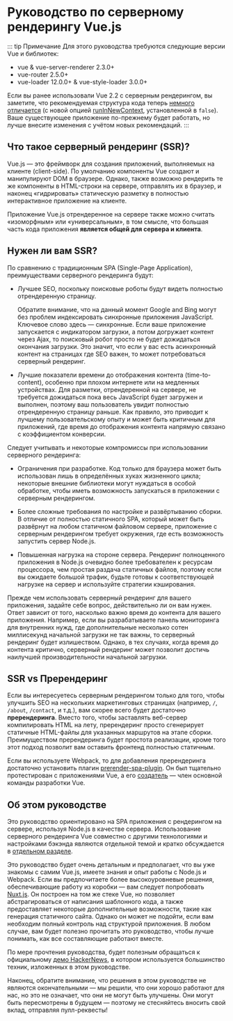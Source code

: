 # Руководство по серверному рендерингу Vue.js

::: tip Примечание
Для этого руководства требуются следующие версии Vue и библиотек:

- vue & vue-server-renderer 2.3.0+
- vue-router 2.5.0+
- vue-loader 12.0.0+ & vue-style-loader 3.0.0+

Если вы ранее использовали Vue 2.2 с серверным рендерингом, вы заметите, что рекомендуемая структура кода теперь [немного отличается](./guide/structure.md) (с новой опцией [runInNewContext](./api/README.md#runinnewcontext), установленной в `false`). Ваше существующее приложение по-прежнему будет работать, но лучше внесите изменения с учётом новых рекомендаций.
:::

## Что такое серверный рендеринг (SSR)?

Vue.js — это фреймворк для создания приложений, выполняемых на клиенте (client-side). По умолчанию компоненты Vue создают и манипулируют DOM в браузере. Однако, также возможно рендерить те же компоненты в HTML-строки на сервере, отправлять их в браузер, и наконец «гидрировать» статическую разметку в полностью интерактивное приложение на клиенте.

Приложение Vue.js отрендеренное на сервере также можно считать «изоморфным» или «универсальным», в том смысле, что большая часть кода приложения **является общей для сервера и клиента**.

## Нужен ли вам SSR?

По сравнению с традиционным SPA (Single-Page Application), преимуществами серверного рендеринга будут:

- Лучшее SEO, поскольку поисковые роботы будут видеть полностью отрендеренную страницу.

  Обратите внимание, что на данный момент Google and Bing могут без проблем индексировать синхронные приложения JavaScript. Ключевое слово здесь — синхронные. Если ваше приложение запускается с индикатором загрузки, а потом догружает контент через Ajax, то поисковый робот просто не будет дожидаться окончания загрузки. Это значит, что если у вас есть асинхронный контент на страницах где SEO важен, то может потребоваться серверный рендеринг.

- Лучшие показатели времени до отображения контента (time-to-content), особенно при плохом интернете или на медленных устройствах. Для разметки, отрендеренной на сервере, не требуется дожидаться пока весь JavaScript будет загружен и выполнен, поэтому ваш пользователь увидит полностью отрендеренную страницу раньше. Как правило, это приводит к лучшему пользовательскому опыту и может быть критичным для приложений, где время до отображения контента напрямую связано с коэффициентом конверсии.

Следует учитывать и некоторые компромиссы при использовании серверного рендеринга:

- Ограничения при разработке. Код только для браузера может быть использован лишь в определённых хуках жизненного цикла; некоторые внешние библиотеки могут нуждаться в особой обработке, чтобы иметь возможность запускаться в приложении с серверным рендерингом.

- Более сложные требования по настройке и развёртыванию сборки. В отличие от полностью статичного SPA, который может быть развёрнут на любом статичном файловом сервере, приложение с серверным рендерингом требует окружения, где есть возможность запустить сервер Node.js.

- Повышенная нагрузка на стороне сервера. Рендеринг полноценного приложения в Node.js очевидно более требователен к ресурсам процессора, чем простая раздача статичных файлов, поэтому если вы ожидаете большой трафик, будьте готовы к соответствующей нагрузке на сервер и используйте стратегии кэширования.

Прежде чем использовать серверный рендеринг для вашего приложения, задайте себе вопрос, действительно ли он вам нужен. Ответ зависит от того, насколько важно время до контента для вашего приложения. Например, если вы разрабатываете панель мониторинга для внутренних нужд, где дополнительные несколько сотен миллисекунд начальной загрузки не так важны, то серверный рендеринг будет излишеством. Однако, в тех случаях, когда время до контента критично, серверный рендеринг может позволит достичь наилучшей производительности начальной загрузки.

## SSR vs Пререндеринг

Если вы интересуетесь серверным рендерингом только для того, чтобы улучшить SEO на нескольких маркетинговых страницах (например, `/`, `/about`, `/contact`, и т.д.), вам скорее всего будет достаточно __пререндеринга__. Вместо того, чтобы заставлять веб-сервер компилировать HTML на лету, пререндеринг просто сгенерирует статичные HTML-файлы для указанных маршрутов на этапе сборки. Преимуществом пререндеринга будет простота реализации, кроме того этот подход позволит вам оставить фронтенд полностью статичным.

Если вы используете Webpack, то для добавления пререндеринга достаточно установить плагин [prerender-spa-plugin](https://github.com/chrisvfritz/prerender-spa-plugin). Он был тщательно протестирован с приложениями Vue, а его [создатель](https://github.com/chrisvfritz) — член основной команды разработки Vue.

## Об этом руководстве

Это руководство ориентировано на SPA приложения с рендерингом на сервере, используя Node.js в качестве сервера. Использование серверного рендеринга Vue совместно с другими технологиями и настройками бэкэнда являются отдельной темой и кратко обсуждается в [отдельном разделе](./guide/non-node.md).

Это руководство будет очень детальным и предполагает, что вы уже знакомы с самим Vue.js, имеете знания и опыт работы с Node.js и Webpack. Если вы предпочитаете более высокоуровневые решения, обеспечивающие работу из коробки — вам следует попробовать [Nuxt.js](https://nuxtjs.org/). Он построен на том же стеке Vue, но позволяет абстрагироваться от написания шаблонного кода, а также предоставляет некоторые дополнительные возможности, такие как генерация статичного сайта. Однако он может не подойти, если вам необходим полный контроль над структурой приложения. В любом случае, вам будет полезно прочитать это руководство, чтобы лучше понимать, как все составляющие работают вместе.

По мере прочтения руководства, будет полезным обращаться к официальному [демо HackerNews](https://github.com/vuejs/vue-hackernews-2.0/), в котором используется большинство техник, изложенных в этом руководстве.

Наконец, обратите внимание, что решения в этом руководстве не являются окончательными — мы решили, что они хорошо работают для нас, но это не означает, что они не могут быть улучшены. Они могут быть пересмотрены в будущем — поэтому не стесняйтесь вносить свой вклад, отправляя пулл-реквесты!
